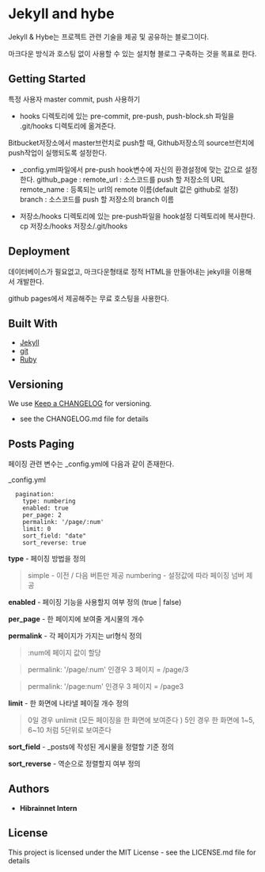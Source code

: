 # Jekyll and hybe

Jekyll & Hybe는 프로젝트 관련 기술을 제공 및 공유하는 블로그이다.

마크다운 방식과 호스팅 없이 사용할 수 있는 설치형 블로그 구축하는 것을 목표로 한다.


## Getting Started

특정 사용자 master commit, push 사용하기
- hooks 디렉토리에 있는 pre-commit, pre-push, push-block.sh 파일을 .git/hooks 디렉토리에 옮겨준다.


Bitbucket저장소에서 master브런치로 push할 때, Github저장소의 source브런치에 push작업이 실행되도록 설정한다.
- _config.yml파일에서 pre-push hook변수에 자신의 환경설정에 맞는 값으로 설정한다.
    github_page :
        remote_url : 소스코드를 push 할 저장소의 URL
        remote_name : 등록되는 url의 remote 이름(default 값은 github로 설정)
        branch : 소스코드를 push 할 저장소의 branch 이름

- 저장소/hooks 디렉토리에 있는 pre-push파일을 hook설정 디렉토리에 복사한다.
    cp 저장소/hooks 저장소/.git/hooks


## Deployment

데이터베이스가 필요없고, 마크다운형태로 정적 HTML을 만들어내는 jekyll을 이용해서 개발한다.

github pages에서 제공해주는 무료 호스팅을 사용한다.  


## Built With
* [Jekyll](http://https://jekyllrb.com/)
* [git](https://github.com/)
* [Ruby](https://www.ruby-lang.org/ko/)



## Versioning
We use [Keep a CHANGELOG](http://keepachangelog.com/en/0.3.0/) for versioning.
- see the CHANGELOG.md file for details

## Posts Paging

페이징 관련 변수는 _config.yml에 다음과 같이 존재한다.

_config.yml
```
  pagination:
    type: numbering
    enabled: true
    per_page: 2
    permalink: '/page/:num'
    limit: 0
    sort_field: "date"
    sort_reverse: true
```

**type** - 페이징 방법을 정의
>simple - 이전 / 다음 버튼만 제공
numbering - 설정값에 따라 페이징 넘버 제공    

**enabled** - 페이징 기능을 사용할지 여부 정의 (true | false)  

**per_page** - 한 페이지에 보여줄 게시물의 개수  

**permalink** - 각 페이지가 가지는 url형식 정의  
> :num에 페이지 값이 할당

>permalink: '/page/:num' 인경우
3 페이지 = /page/3

>permalink: '/page:num' 인경우
3 페이지 = /page3

**limit** - 한 화면에 나타낼 페이질 개수 정의
> 0일 경우 unlimit (모든 페이징을 한 화면에 보여준다 )
 5인 경우 한 화면에 1~5, 6~10 처럼 5단위로 보여준다

**sort_field** - _posts에 작성된 게시물을 정렬할 기준 정의  

**sort_reverse** - 역순으로 정렬할지 여부 정의  




## Authors
* **Hibrainnet Intern**




## License
This project is licensed under the MIT License - see the LICENSE.md file for details
